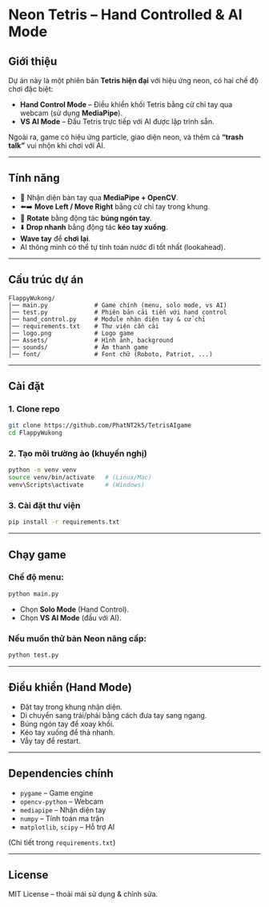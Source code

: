 #  Neon Tetris – Hand Controlled & AI Mode  


##  Giới thiệu  
Dự án này là một phiên bản **Tetris hiện đại** với hiệu ứng neon, có hai chế độ chơi đặc biệt:  

-  **Hand Control Mode** – Điều khiển khối Tetris bằng cử chỉ tay qua webcam (sử dụng **MediaPipe**).  
-  **VS AI Mode** – Đấu Tetris trực tiếp với AI được lập trình sẵn.  

Ngoài ra, game có hiệu ứng particle, giao diện neon, và thêm cả **“trash talk”** vui nhộn khi chơi với AI.  

---

## Tính năng  
- 🎥 Nhận diện bàn tay qua **MediaPipe + OpenCV**.  
- ⬅️➡️ **Move Left / Move Right** bằng cử chỉ tay trong khung.  
- 🔄 **Rotate** bằng động tác **búng ngón tay**.  
- ⬇️ **Drop nhanh** bằng động tác **kéo tay xuống**.  
-  **Wave tay** để **chơi lại**.  
-  AI thông minh có thể tự tính toán nước đi tốt nhất (lookahead).  

---

##  Cấu trúc dự án  
```
FlappyWukong/
│── main.py             # Game chính (menu, solo mode, vs AI)
│── test.py             # Phiên bản cải tiến với hand control
│── hand_control.py     # Module nhận diện tay & cử chỉ
│── requirements.txt    # Thư viện cần cài
│── logo.png            # Logo game
│── Assets/             # Hình ảnh, background
│── sounds/             # Âm thanh game
│── font/               # Font chữ (Roboto, Patriot, ...)
```

---

##  Cài đặt  
### 1. Clone repo  
```bash
git clone https://github.com/PhatNT2k5/TetrisAIgame
cd FlappyWukong
```

### 2. Tạo môi trường ảo (khuyến nghị)  
```bash
python -m venv venv
source venv/bin/activate   # (Linux/Mac)
venv\Scripts\activate      # (Windows)
```

### 3. Cài đặt thư viện  
```bash
pip install -r requirements.txt
```

---

##  Chạy game  
### Chế độ menu:
```bash
python main.py
```
- Chọn **Solo Mode** (Hand Control).  
- Chọn **VS AI Mode** (đấu với AI).  

### Nếu muốn thử bản Neon nâng cấp:
```bash
python test.py
```

---

## Điều khiển (Hand Mode)  
- Đặt tay trong khung nhận diện.  
- Di chuyển sang trái/phải bằng cách đưa tay sang ngang.  
- Búng ngón tay để xoay khối.  
- Kéo tay xuống để thả nhanh.  
- Vẫy tay để restart.  

---

##  Dependencies chính  
- `pygame` – Game engine  
- `opencv-python` – Webcam  
- `mediapipe` – Nhận diện tay  
- `numpy` – Tính toán ma trận  
- `matplotlib`, `scipy` – Hỗ trợ AI  

(Chi tiết trong `requirements.txt`)  

---

##  License  
MIT License – thoải mái sử dụng & chỉnh sửa.  
